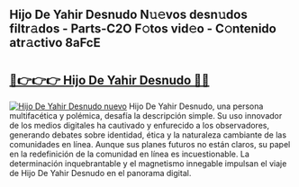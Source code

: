 ## Hijo De Yahir Desnudo N𝚞𝚎vos desn𝚞dos filtr𝚊dos - Parts-C2O F𝚘tos vid𝚎o - C𝚘ntenido atr𝚊ctivo 8aFcE

# <h2><a href="http://mb5mtk.tromn.icu/?c=Hijo+De+Yahir+Desnudo">🔗👉👉👉 Hijo De Yahir Desnudo 🔗🔗</a></h2>

[![Hijo De Yahir Desnudo nuevo](https://i.imgur.com/pEAQMta.gif)](http://mb5mtk.tromn.icu/?c=Hijo+De+Yahir+Desnudo)
Hijo De Yahir Desnudo, una persona multifacética y polémica, desafía la descripción simple. Su uso innovador de los medios digitales ha cautivado y enfurecido a los observadores, generando debates sobre identidad, ética y la naturaleza cambiante de las comunidades en línea. Aunque sus planes futuros no están claros, su papel en la redefinición de la comunidad en línea es incuestionable. La determinación inquebrantable y el magnetismo innegable impulsan el viaje de Hijo De Yahir Desnudo en el panorama digital.
